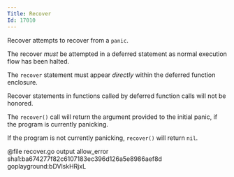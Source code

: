 ```yaml
---
Title: Recover
Id: 17010
---
```

Recover attempts to recover from a `panic`.

The recover *must* be attempted in a deferred statement as normal execution flow has been halted.

The `recover` statement must appear *directly* within the deferred function enclosure.

Recover statements in functions called by deferred function calls will not be honored.

The `recover()` call will return the argument provided to the initial panic, if the program is currently panicking.

If the program is not currently panicking, `recover()` will return `nil`.

@file recover.go output allow_error sha1:ba674277f82c6107183ec396d126a5e8986aef8d goplayground:bDVlskHRjxL
